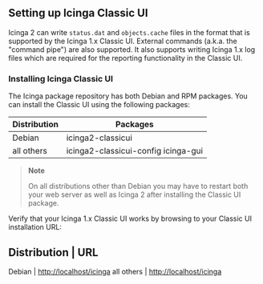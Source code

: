 ## Setting up Icinga Classic UI

Icinga 2 can write `status.dat` and `objects.cache` files in the format that
is supported by the Icinga 1.x Classic UI. External commands (a.k.a. the
"command pipe") are also supported. It also supports writing Icinga 1.x
log files which are required for the reporting functionality in the Classic UI.

### Installing Icinga Classic UI

The Icinga package repository has both Debian and RPM packages. You can install
the Classic UI using the following packages:

  Distribution  | Packages
  --------------|---------------------
  Debian        | icinga2-classicui
  all others    | icinga2-classicui-config icinga-gui

> **Note**
>
> On all distributions other than Debian you may have to restart both your web
> server as well as Icinga 2 after installing the Classic UI package.

Verify that your Icinga 1.x Classic UI works by browsing to your Classic
UI installation URL:

  Distribution  | URL
  ---------------------------------------
  Debian        | [http://localhost/icinga](http://localhost/icinga2-classicui)
  all others    | [http://localhost/icinga](http://localhost/icinga)

